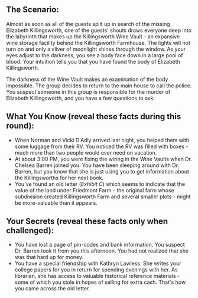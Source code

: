 ## The Scenario:

Almost as soon as all of the guests split up in search of the missing Elizabeth Killingsworth, one of the guests' shouts draws everyone deep into the labyrinth that makes up the Killingsworth Wine Vault - an expansive wine storage facility behind the Killingsworth Farmhouse. The lights will not turn on and only a sliver of moonlight shines through the window. As your eyes adjust to the darkness, you see a body face down in a large pool of blood. Your intuition tells you that you have found the body of Elizabeth Killingsworth.

The darkness of the Wine Vault makes an examination of the body impossible. The group decides to return to the main house to call the police. You suspect someone in this group is responsible for the murder of Elizabeth Killingsworth, and you have a few questions to ask.

## What You Know (reveal these facts during this round):

- When Norman and Vicki D'Adly arrived last night, you helped them with some luggage from their RV. You noticed the RV was filled with boxes - much more than two people would ever need on vacation.
- At about 3:00 PM, you were fixing the wiring in the Wine Vaults when Dr. Chelsea Barren joined you. You have been sleeping around with Dr. Barren, but you know that she is just using you to get information about the Killingsworths for her next book.
- You've found an old letter (*Exhibit C*) which seems to indicate that the value of the land under Friedmont Farm - the original farm whose subdivision created Killingsworth Farm and several smaller plots - might be more-valuable than it appears.

## Your Secrets (reveal these facts only when challenged):

- You have lost a page of pin-codes and bank information. You suspect Dr. Barren took it from you this afternoon. You had not realized that she was that hard up for money.
- You have a special friendship with Kathryn Lawless. She writes your college papers for you in return for spending evenings with her. As librarian, she has access to valuable historical reference materials - some of which you stole in hopes of selling for extra cash. That's how you came across the old letter.
